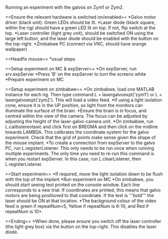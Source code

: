 Running an experiment with the galvos on Zym1 or Zym2.

==Ensure the relevant hardware is switched on/enabled==
*Galvo motor driver (black unit). Green LEDs should be lit.
*Laser diode (black square, within the rig) should have a green LED lit on top. If not, flip switch at the top.
*Laser controller (light grey unit), should be switched ON using the large left button, and the laser diode should be enabled with the button on the top-right.
*Zimbabwe PC (connect via VNC, should have orange wallpaper)

==Headfix mouse==
*usual steps

==Setup experiment on MC & expServer==
*On expServer, run srv.expServer
*Press 'B' on the expServer to turn the screens white
*Prepare experiment on MC

==Setup experiment on zimbabwe==
*On zimbabwe, load one MATLAB instance for each rig. Then type command L = lasergalvoexpt('zym1') or L = lasergalvoexpt('zym2'). This will load a video feed. 
*If using a light isolation cone, ensure it is in the UP position, so light from the monitors can illuminate the surface of the brain.
*Ensure the brain is in focus, and centred within the view of the camera. The focus can be adjusted by adjusting the height of the laser-galvo-camera unit.
*On zimbabwe, run L.calibstereotaxic and click first on BREGMA and then click on the midline towards LAMBDA. This calibrates the coordinate system for the galvo experiment. Check that the grid of points make sense given the shape of the mouse implant.
*To create a connection from expServer to the galvo PC, run L.registerListener. This only needs to be run once when running multiple experiments. The only time you need to re-run this command is when you restart expServer. In this case, run L.clearListener, then L.registerListener.

==Start experiment==
*If required, move the light isolation down to be flush with the top of the implant
*Run experiment on MC
*On zimbabwe, you should start seeing text printed on the console window. Each line corresponds to a new trial. If coordinates are printed, this means that galvo motors are being positioned to that coordinate. If the text is '''bold''' the laser should be ON at that location.
*The background colour of the video feed is green if repeatNum<5, Yellow if repeatNum is 6-10, and Red if repeatNum is 10+.

==Ending==
*When done, please ensure you switch off the laser controller (the light grey box) via the button on the top-right. This disables the laser diode.
